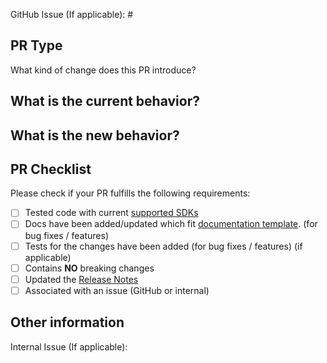 GitHub Issue (If applicable): #
<!-- Link to relevant GitHub issue if applicable. All PRs should be associated with an issue (GitHub issue or internal) -->

## PR Type
What kind of change does this PR introduce?
<!-- Please uncomment one ore more that apply to this PR -->

<!-- - Bugfix -->
<!-- - Feature -->
<!-- - Code style update (formatting) -->
<!-- - Refactoring (no functional changes, no api changes) -->
<!-- - Build or CI related changes -->
<!-- - Documentation content changes -->
<!-- - Other... Please describe: -->


## What is the current behavior?
<!-- Please describe the current behavior that you are modifying, or link to a relevant issue. -->


## What is the new behavior?
<!-- Please describe the new behavior after your modifications. -->


## PR Checklist

Please check if your PR fulfills the following requirements:

- [ ] Tested code with current [supported SDKs](../README.md)
- [ ] Docs have been added/updated which fit [documentation template](https://github.com/nventive/Uno.Core/blob/master/doc/.feature-template.md). (for bug fixes / features)
- [ ] Tests for the changes have been added (for bug fixes / features) (if applicable)
- [ ] Contains **NO** breaking changes
- [ ] Updated the [Release Notes](https://github.com/nventive/Uno.Core/blob/master/doc/ReleaseNotes)
- [ ] Associated with an issue (GitHub or internal)

<!-- If this PR contains a breaking change, please describe the impact and migration path for existing applications below. 
     Please note that breaking changes are likely to be rejected -->


## Other information
<!-- Please provide any additional information if necessary -->

Internal Issue (If applicable):
<!-- Link to relevant internal issue if applicable. All PRs should be associated with an issue (GitHub issue or internal) -->